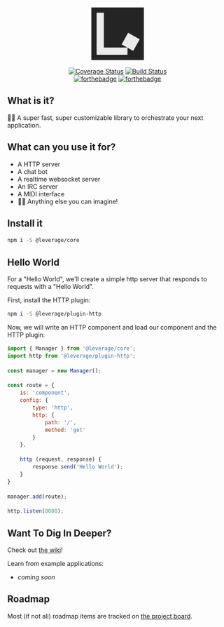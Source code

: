 <br>

<p align="center">
    <img src=".md-assets/logo.png" width="120" height="120" alt="Leverage Logo">
</p>

<p align="center">
  <a href="https://coveralls.io/github/jakehamilton/leverage?branch=next"><img src="https://coveralls.io/repos/github/jakehamilton/leverage/badge.svg?branch=next" alt="Coverage Status"></a>
  <a href="https://travis-ci.org/jakehamilton/leverage"><img src="https://travis-ci.org/jakehamilton/leverage.svg?branch=next" alt="Build Status"></a>
  <br>
  <a href="http://forthebadge.com"><img src="http://forthebadge.com/images/badges/makes-people-smile.svg" alt="forthebadge"></a>
  <a href="http://forthebadge.com"><img src="http://forthebadge.com/images/badges/built-with-love.svg" alt="forthebadge"></a>
</p>

What is it?
-----------

👩‍💻 A super fast, super customizable library to orchestrate your next application.

What can you use it for?
------------------------

+ A HTTP server
+ A chat bot
+ A realtime websocket server
+ An IRC server
+ A MIDI interface
+ 👩💭 Anything else you can imagine!

Install it
----------

```bash
npm i -S @leverage/core
```

Hello World
-----------

For a "Hello World", we'll create a simple http server that responds to requests with a "Hello World".

First, install the HTTP plugin:

```bash
npm i -S @leverage/plugin-http
```

Now, we will write an HTTP component and load our component and the HTTP plugin:

```js
import { Manager } from '@leverage/core';
import http from '@leverage/plugin-http';

const manager = new Manager();

const route = {
    is: 'component',
    config: {
        type: 'http',
        http: {
            path: '/',
            method: 'get'
        }
    },

    http (request, response) {
        response.send('Hello World');
    }
}

manager.add(route);

http.listen(8080);
```

Want To Dig In Deeper?
----------------------

Check out [the wiki](https://github.com/jakehamilton/leverage/wiki)!

Learn from example applications:

+ *coming soon*

Roadmap
-------

Most (if not all) roadmap items are tracked on [the project board](https://github.com/jakehamilton/leverage/projects/2).

